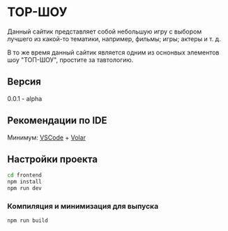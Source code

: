 # TOP-ШОУ

Данный сайтик представляет собой небольшую игру с выбором лучшего из какой-то тематики, например, фильмы; игры; актеры и т. д. 

В то же время данный сайтик является одним из оснонвых элементов шоу "ТОП-ШОУ", простите за тавтологию. 

## Версия

0.0.1 - alpha

## Рекомендации по IDE

Минимум: [VSCode](https://code.visualstudio.com/) + [Volar](https://marketplace.visualstudio.com/items?itemName=Vue.volar)


## Настройки проекта 

```sh
cd frontend
npm install
npm run dev
```

### Компиляция и минимизация для выпуска

```sh
npm run build
```
